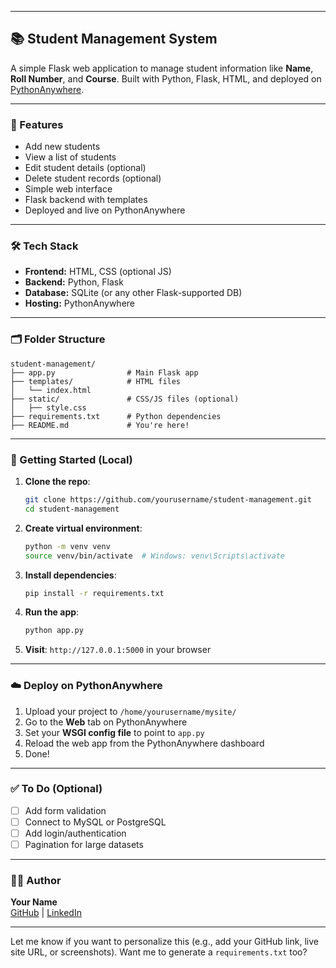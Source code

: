 
---

## 📚 Student Management System

A simple Flask web application to manage student information like **Name**, **Roll Number**, and **Course**. Built with Python, Flask, HTML, and deployed on [PythonAnywhere](https://www.pythonanywhere.com).

---

### 🌟 Features

- Add new students
- View a list of students
- Edit student details (optional)
- Delete student records (optional)
- Simple web interface
- Flask backend with templates
- Deployed and live on PythonAnywhere

---

### 🛠️ Tech Stack

- **Frontend:** HTML, CSS (optional JS)
- **Backend:** Python, Flask
- **Database:** SQLite (or any other Flask-supported DB)
- **Hosting:** PythonAnywhere

---

### 🗂️ Folder Structure

```
student-management/
├── app.py                # Main Flask app
├── templates/            # HTML files
│   └── index.html
├── static/               # CSS/JS files (optional)
│   ├── style.css
├── requirements.txt      # Python dependencies
├── README.md             # You're here!
```

---

### 🚀 Getting Started (Local)

1. **Clone the repo**:
   ```bash
   git clone https://github.com/yourusername/student-management.git
   cd student-management
   ```

2. **Create virtual environment**:
   ```bash
   python -m venv venv
   source venv/bin/activate  # Windows: venv\Scripts\activate
   ```

3. **Install dependencies**:
   ```bash
   pip install -r requirements.txt
   ```

4. **Run the app**:
   ```bash
   python app.py
   ```

5. **Visit**: `http://127.0.0.1:5000` in your browser

---

### ☁️ Deploy on PythonAnywhere

1. Upload your project to `/home/yourusername/mysite/`
2. Go to the **Web** tab on PythonAnywhere
3. Set your **WSGI config file** to point to `app.py`
4. Reload the web app from the PythonAnywhere dashboard
5. Done!

---

### ✅ To Do (Optional)

- [ ] Add form validation
- [ ] Connect to MySQL or PostgreSQL
- [ ] Add login/authentication
- [ ] Pagination for large datasets

---

### 👨‍💻 Author

**Your Name**  
[GitHub](https://github.com/prathameshatkare) | [LinkedIn](https://www.linkedin.com/in/prathamesh-atkare-6223aa255/)

---

Let me know if you want to personalize this (e.g., add your GitHub link, live site URL, or screenshots). Want me to generate a `requirements.txt` too?
